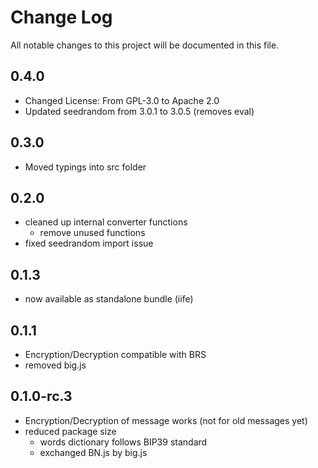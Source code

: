 # Change Log
All notable changes to this project will be documented in this file.

## 0.4.0
- Changed License: From GPL-3.0 to Apache 2.0
- Updated seedrandom from 3.0.1 to 3.0.5 (removes eval)

## 0.3.0
- Moved typings into src folder

## 0.2.0
- cleaned up internal converter functions
    - remove unused functions
- fixed seedrandom import issue

## 0.1.3
- now available as standalone bundle (iife)

## 0.1.1
- Encryption/Decryption compatible with BRS
- removed big.js 

## 0.1.0-rc.3
- Encryption/Decryption of message works (not for old messages yet)
- reduced package size
    - words dictionary follows BIP39 standard
    - exchanged BN.js by big.js
